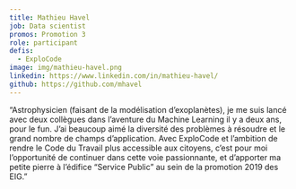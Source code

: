 ```yaml
---
title: Mathieu Havel
job: Data scientist
promos: Promotion 3
role: participant
defis:
  - ExploCode
image: img/mathieu-havel.png
linkedin: https://www.linkedin.com/in/mathieu-havel/
github: https://github.com/mhavel
---
```

“Astrophysicien (faisant de la modélisation d’exoplanètes), je me suis lancé avec deux collègues dans l’aventure du Machine Learning il y a deux ans, pour le fun. J’ai beaucoup aimé la diversité des problèmes à résoudre et le grand nombre de champs d’application. Avec ExploCode et l’ambition de rendre le Code du Travail plus accessible aux citoyens, c’est pour moi l’opportunité de continuer dans cette voie passionnante, et d’apporter ma petite pierre à l’édifice “Service Public” au sein de la promotion 2019 des EIG.”